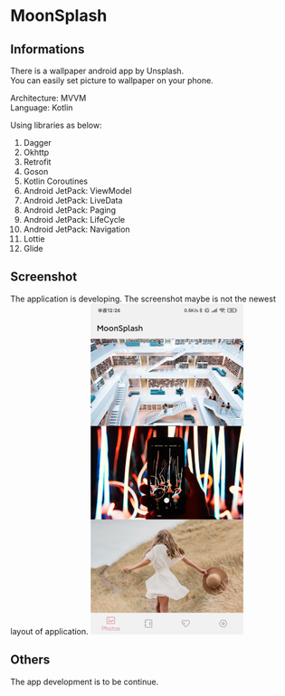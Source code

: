 # MoonSplash

## Informations

There is a wallpaper android app by Unsplash.  
You can easily set picture to wallpaper on your phone.

Architecture: MVVM  
Language: Kotlin

Using libraries as below:
1. Dagger
2. Okhttp
3. Retrofit
4. Goson
5. Kotlin Coroutines
6. Android JetPack: ViewModel
7. Android JetPack: LiveData
8. Android JetPack: Paging
9. Android JetPack: LifeCycle
10. Android JetPack: Navigation
11. Lottie
12. Glide

## Screenshot
The application is developing. The screenshot maybe is not the newest layout of application.
<img width="270" height="585" src="https://github.com/HyejeanMOON/MoonSplash/blob/master/Screenshot_2020-05-17-00-26-17-939_com.hyejeanmoon.wallpaperbyunsplash.jpg"/>

## Others
The app development is to be continue.
